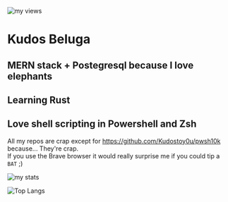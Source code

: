 ![my views](https://komarev.com/ghpvc/?username=kudostoy0u)
# Kudos Beluga
## MERN stack + Postegresql because I love elephants
## Learning Rust
## Love shell scripting in Powershell and Zsh
All my repos are crap except for https://github.com/Kudostoy0u/pwsh10k because...
They're crap.<br>
If you use the Brave browser it would really surprise me if you could tip a `BAT` ;)

![my stats](https://github-readme-stats.vercel.app/api?username=kudostoy0u&show_icons=true&theme=radical)

![Top Langs](https://github-readme-stats.vercel.app/api/top-langs/?username=kudostoy0u)
